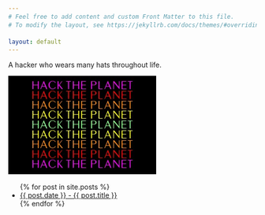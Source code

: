```yaml
---
# Feel free to add content and custom Front Matter to this file.
# To modify the layout, see https://jekyllrb.com/docs/themes/#overriding-theme-defaults

layout: default
---
```


A hacker who wears many hats throughout life.

![HACK THE PLANET!!!](/assets/hack-the-planet.jpg)

<ul>
  {% for post in site.posts %}
    <li>
      <a href="{{ post.url }}">{{ post.date }} - {{ post.title }}</a>
    </li>
  {% endfor %}
</ul>